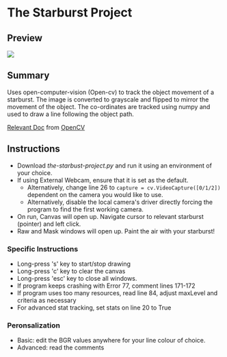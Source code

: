 # The Starburst Project

## Preview
![](https://github.com/Hardik-S/the-starburst-project/blob/master/Media/Drawing%20The%20Star.gif)

## Summary
Uses open-computer-vision (Open-cv) to track the object movement of a starburst. The image is converted to grayscale and flipped to mirror the movement of the object. The co-ordinates are tracked using numpy and used to draw a line following the object path. 

[Relevant Doc](https://docs.opencv.org/2.4/modules/video/doc/motion_analysis_and_object_tracking.html) from [OpenCV](https://docs.opencv.org/2.4/index.html)

## Instructions 

- Download _the-starbust-project.py_ and run it using an environment of your choice. 
- If using External Webcam, ensure that it is set as the default. 
  - Alternatively, change line 26 to `capture = cv.VideoCapture([0/1/2])` dependent on the camera you would like to use.
  - Alternatively, disable the local camera's driver directly forcing the program to find the first working camera.
 - On run, Canvas will open up. Navigate cursor to relevant starburst (pointer) and left click. 
 - Raw and Mask windows will open up. Paint the air with your starburst! 
 
 ### Specific Instructions 
 
 - Long-press 's' key to start/stop drawing
 - Long-press 'c' key to clear the canvas
 - Long-press 'esc' key to close all windows. 
 - If program keeps crashing with Error 77, comment lines 171-172
 - If program uses too many resources, read line 84, adjust maxLevel and criteria as necessary
 - For advanced stat tracking, set stats on line 20 to True
 
 ### Peronsalization
 
 - Basic: edit the BGR values anywhere for your line colour of choice.
 - Advanced: read the comments
